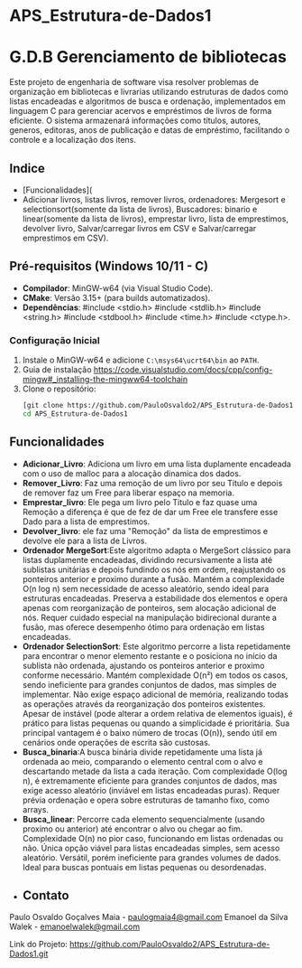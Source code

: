 # APS_Estrutura-de-Dados1

# G.D.B Gerenciamento de bibliotecas

Este projeto de engenharia de software visa resolver problemas de organização em bibliotecas e livrarias utilizando estruturas de dados como listas encadeadas e algoritmos de busca e ordenação, implementados em linguagem C para gerenciar acervos e empréstimos de livros de forma eficiente. O sistema armazenará informações como títulos, autores, generos, editoras, anos de publicação e datas de empréstimo, facilitando o controle e a localização dos itens.

## Indice
- [Funcionalidades](
- Adicionar livros, listas livros, remover livros, ordenadores: Mergesort e selectionsort(somente da lista de livros), Buscadores: binario e linear(somente da lista de livros), emprestar livro, lista de emprestimos, devolver livro, Salvar/carregar livros em CSV e Salvar/carregar emprestimos em CSV).

## Pré-requisitos (Windows 10/11 - C)

- **Compilador**: MinGW-w64 (via Visual Studio Code).
- **CMake**: Versão 3.15+ (para builds automatizados).
- **Dependências**:
#include <stdio.h>
#include <stdlib.h>
#include <string.h>
#include <stdbool.h>
#include <time.h>
#include <ctype.h>.

### Configuração Inicial
1. Instale o MinGW-w64 e adicione `C:\msys64\ucrt64\bin` ao `PATH`.
2. Guia de instalação https://code.visualstudio.com/docs/cpp/config-mingw#_installing-the-mingww64-toolchain
3. Clone o repositório:
   ```bash
   [git clone https://github.com/PauloOsvaldo2/APS_Estrutura-de-Dados1.git]
   cd APS_Estrutura-de-Dados1

## Funcionalidades

- **Adicionar_Livro**: Adiciona um livro em uma lista duplamente encadeada com o uso de malloc para a alocação dinamica dos dados.
- **Remover_Livro**: Faz uma remoção de um livro por seu Titulo e depois de remover faz um Free para liberar espaço na memoria.
- **Emprestar_livro**: Ele pega um livro pelo Titulo e faz quase uma Remoção a diferença é que de fez de dar um Free ele transfere esse Dado para a lista de emprestimos.
- **Devolver_livro**: ele faz uma "Remoção" da lista de emprestimos e devolve ele para a lista de Livros.
- **Ordenador MergeSort**:Este algoritmo adapta o MergeSort clássico para listas duplamente encadeadas, dividindo recursivamente a lista até sublistas unitárias e depois fundindo os nós em ordem, reajustando os ponteiros anterior e proximo durante a fusão. Mantém a complexidade O(n log n) sem necessidade de acesso aleatório, sendo ideal para estruturas encadeadas. Preserva a estabilidade dos elementos e opera apenas com reorganização de ponteiros, sem alocação adicional de nós. Requer cuidado especial na manipulação bidirecional durante a fusão, mas oferece desempenho ótimo para ordenação em listas encadeadas.
- **Ordenador SelectionSort**: Este algoritmo percorre a lista repetidamente para encontrar o menor elemento restante e o posiciona no início da sublista não ordenada, ajustando os ponteiros anterior e proximo conforme necessário. Mantém complexidade O(n²) em todos os casos, sendo ineficiente para grandes conjuntos de dados, mas simples de implementar. Não exige espaço adicional de memória, realizando todas as operações através da reorganização dos ponteiros existentes. Apesar de instável (pode alterar a ordem relativa de elementos iguais), é prático para listas pequenas ou quando a simplicidade é prioritária. Sua principal vantagem é o baixo número de trocas (O(n)), sendo útil em cenários onde operações de escrita são custosas.
- **Busca_binaria**:A busca binária divide repetidamente uma lista já ordenada ao meio, comparando o elemento central com o alvo e descartando metade da lista a cada iteração. Com complexidade O(log n), é extremamente eficiente para grandes conjuntos de dados, mas exige acesso aleatório (inviável em listas encadeadas puras). Requer prévia ordenação e opera sobre estruturas de tamanho fixo, como arrays.
- **Busca_linear**: Percorre cada elemento sequencialmente (usando proximo ou anterior) até encontrar o alvo ou chegar ao fim. Complexidade O(n) no pior caso, funcionando em listas ordenadas ou não. Única opção viável para listas encadeadas simples, sem acesso aleatório. Versátil, porém ineficiente para grandes volumes de dados. Ideal para buscas pontuais em listas pequenas ou desordenadas.
- ## Contato

Paulo Osvaldo Goçalves Maia - paulogmaia4@gmail.com
Emanoel da Silva Walek - emanoelwalek@gmail.com

Link do Projeto: https://github.com/PauloOsvaldo2/APS_Estrutura-de-Dados1.git
